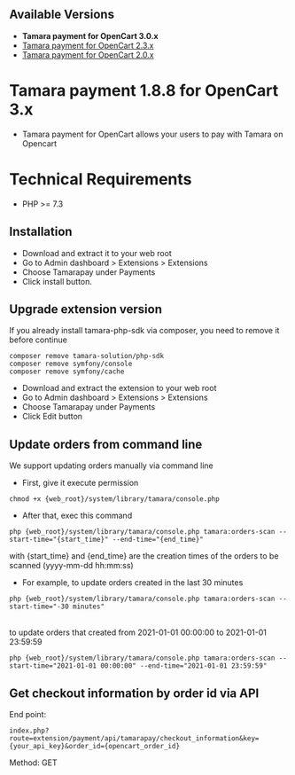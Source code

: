 ## Available Versions
* **Tamara payment for OpenCart 3.0.x**
* [Tamara payment for OpenCart 2.3.x](https://github.com/tamara-solution/opencart/tree/v2)
* [Tamara payment for OpenCart 2.0.x](https://github.com/tamara-solution/opencart/tree/v20x)

# Tamara payment 1.8.8 for OpenCart 3.x
* Tamara payment for OpenCart allows your users to pay with Tamara on Opencart

# Technical Requirements
* PHP >= 7.3

## Installation
* Download and extract it to your web root
* Go to Admin dashboard > Extensions > Extensions
* Choose Tamarapay under Payments
* Click install button.

## Upgrade extension version
If you already install tamara-php-sdk via composer, you need to remove it before continue
```text
composer remove tamara-solution/php-sdk
composer remove symfony/console
composer remove symfony/cache
```

* Download and extract the extension to your web root
* Go to Admin dashboard > Extensions > Extensions
* Choose Tamarapay under Payments
* Click Edit button

## Update orders from command line
We support updating orders manually via command line
* First, give it execute permission
```text
chmod +x {web_root}/system/library/tamara/console.php
```
* After that, exec this command
```text
php {web_root}/system/library/tamara/console.php tamara:orders-scan --start-time="{start_time}" --end-time="{end_time}"
```
with {start_time} and {end_time} are the creation times of the orders to be scanned (yyyy-mm-dd hh:mm:ss)
* For example, to update orders created in the last 30 minutes
```text
php {web_root}/system/library/tamara/console.php tamara:orders-scan --start-time="-30 minutes"
```
<br />
to update orders that created from 2021-01-01 00:00:00 to 2021-01-01 23:59:59

```text
php {web_root}/system/library/tamara/console.php tamara:orders-scan --start-time="2021-01-01 00:00:00" --end-time="2021-01-01 23:59:59"
```

## Get checkout information by order id via API
End point:
```text
index.php?route=extension/payment/api/tamarapay/checkout_information&key={your_api_key}&order_id={opencart_order_id}
```
Method: GET
